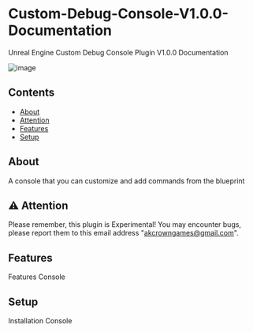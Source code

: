 # Custom-Debug-Console-V1.0.0-Documentation
Unreal Engine Custom Debug Console Plugin V1.0.0 Documentation

![image](https://github.com/user-attachments/assets/de989d0f-4afa-4206-b0f4-2d87f49cc86e)

## Contents
- [About](#about)
- [Attention](#attention)
- [Features](#features)
- [Setup](#Setup)

## About
A console that you can customize and add commands from the blueprint

## :warning: Attention
Please remember, this plugin is Experimental! You may encounter bugs, please report them to this email address "akcrowngames@gmail.com".

## Features
Features Console

## Setup
Installation Console

